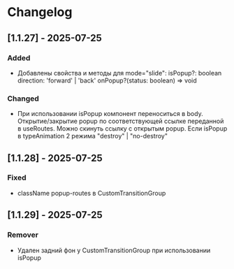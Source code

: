 # Changelog



## [1.1.27] - 2025-07-25

### Added
*   Добавлены свойства и методы для mode="slide": 
    isPopup?: boolean
    direction: 'forward' | 'back'
    onPopup?(status: boolean) => void 

### Changed
*   При использовании isPopup компонент переноситься в body. Открытие/закрытие popup по соответствующей ссылке переданной в useRoutes. Можно скинуть ссылку с открытым    popup. 
    Если isPopup в typeAnimation 2 режима "destroy" | "no-destroy"


## [1.1.28] - 2025-07-25

### Fixed
*   className popup-routes в CustomTransitionGroup

## [1.1.29] - 2025-07-25

### Remover
*   Удален задний фон у CustomTransitionGroup при использовании isPopup




